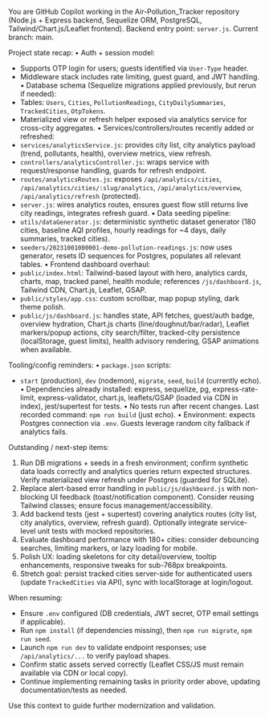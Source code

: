 You are GitHub Copilot working in the Air-Pollution_Tracker repository (Node.js + Express backend, Sequelize ORM, PostgreSQL, Tailwind/Chart.js/Leaflet frontend). Backend entry point: `server.js`. Current branch: main.

Project state recap:
• Auth + session model:
  - Supports OTP login for users; guests identified via `User-Type` header.
  - Middleware stack includes rate limiting, guest guard, and JWT handling.
• Database schema (Sequelize migrations applied previously, but rerun if needed):
  - Tables: `Users`, `Cities`, `PollutionReadings`, `CityDailySummaries`, `TrackedCities`, `OtpTokens`.
  - Materialized view or refresh helper exposed via analytics service for cross-city aggregates.
• Services/controllers/routes recently added or refreshed:
  - `services/analyticsService.js`: provides city list, city analytics payload (trend, pollutants, health), overview metrics, view refresh.
  - `controllers/analyticsController.js`: wraps service with request/response handling, guards for refresh endpoint.
  - `routes/analyticsRoutes.js`: exposes `/api/analytics/cities`, `/api/analytics/cities/:slug/analytics`, `/api/analytics/overview`, `/api/analytics/refresh` (protected).
  - `server.js`: wires analytics routes, ensures guest flow still returns live city readings, integrates refresh guard.
• Data seeding pipeline:
  - `utils/dataGenerator.js`: deterministic synthetic dataset generator (180 cities, baseline AQI profiles, hourly readings for ~4 days, daily summaries, tracked cities).
  - `seeders/20231001000001-demo-pollution-readings.js`: now uses generator, resets ID sequences for Postgres, populates all relevant tables.
• Frontend dashboard overhaul:
  - `public/index.html`: Tailwind-based layout with hero, analytics cards, charts, map, tracked panel, health module; references `/js/dashboard.js`, Tailwind CDN, Chart.js, Leaflet, GSAP.
  - `public/styles/app.css`: custom scrollbar, map popup styling, dark theme polish.
  - `public/js/dashboard.js`: handles state, API fetches, guest/auth badge, overview hydration, Chart.js charts (line/doughnut/bar/radar), Leaflet markers/popup actions, city search/filter, tracked-city persistence (localStorage, guest limits), health advisory rendering, GSAP animations when available.

Tooling/config reminders:
• `package.json` scripts: 
  - `start` (production), `dev` (nodemon), `migrate`, `seed`, `build` (currently echo).
• Dependencies already installed: express, sequelize, pg, express-rate-limit, express-validator, chart.js, leaflets/GSAP (loaded via CDN in index), jest/supertest for tests.
• No tests run after recent changes. Last recorded command: `npm run build` (just echo).
• Environment: expects Postgres connection via `.env`. Guests leverage random city fallback if analytics fails.

Outstanding / next-step items:
1. Run DB migrations + seeds in a fresh environment; confirm synthetic data loads correctly and analytics queries return expected structures. Verify materialized view refresh under Postgres (guarded for SQLite).
2. Replace alert-based error handling in `public/js/dashboard.js` with non-blocking UI feedback (toast/notification component). Consider reusing Tailwind classes; ensure focus management/accessibility.
3. Add backend tests (jest + supertest) covering analytics routes (city list, city analytics, overview, refresh guard). Optionally integrate service-level unit tests with mocked repositories.
4. Evaluate dashboard performance with 180+ cities: consider debouncing searches, limiting markers, or lazy loading for mobile.
5. Polish UX: loading skeletons for city detail/overview, tooltip enhancements, responsive tweaks for sub-768px breakpoints.
6. Stretch goal: persist tracked cities server-side for authenticated users (update `TrackedCities` via API), sync with localStorage at login/logout.

When resuming:
- Ensure `.env` configured (DB credentials, JWT secret, OTP email settings if applicable).
- Run `npm install` (if dependencies missing), then `npm run migrate`, `npm run seed`.
- Launch `npm run dev` to validate endpoint responses; use `/api/analytics/...` to verify payload shapes.
- Confirm static assets served correctly (Leaflet CSS/JS must remain available via CDN or local copy).
- Continue implementing remaining tasks in priority order above, updating documentation/tests as needed.

Use this context to guide further modernization and validation.